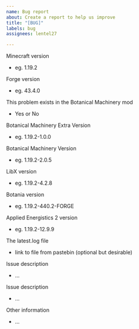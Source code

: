 ```yaml
---
name: Bug report
about: Create a report to help us improve
title: "[BUG]"
labels: bug
assignees: lentel27

---
```


Minecraft version
- eg. 1.19.2

Forge version
- eg. 43.4.0

This problem exists in the Botanical Machinery mod
- Yes or No

Botanical Machinery Extra Version
- eg. 1.19.2-1.0.0

Botanical Machinery Version
- eg. 1.19.2-2.0.5

LibX version
- eg. 1.19.2-4.2.8

Botania version
- eg. 1.19.2-440.2-FORGE

Applied Energistics 2 version
- eg. 1.19.2-12.9.9

The latest.log file
- link to file from pastebin (optional but desirable)

Issue description
- ...

Issue description
- ...

Other information
- ...
